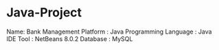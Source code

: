 # Java-Project
Name:     Bank Management
Platform : 	 Java
Programming Language : 	 Java
IDE Tool : 	 NetBeans 8.0.2
Database : 	 MySQL

